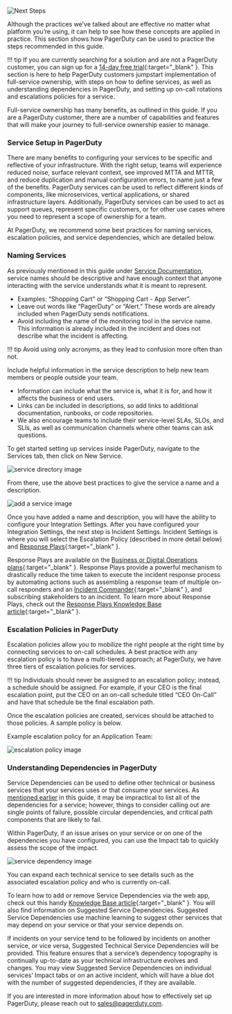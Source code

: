 ![Next Steps](/assets/images/headers/FSO-NextSteps.png)

Although the practices we've talked about are effective no matter what platform you’re using, it can help to see how these concepts are applied in practice. This section shows how PagerDuty can be used to practice the steps recommended in this guide.

!!! tip
    If you are currently searching for a solution and are not a PagerDuty customer, you can sign up for a [14-day free trial](https://www.pagerduty.com/sign-up-free/?type=free){:target="_blank" }. This section is here to help PagerDuty customers jumpstart implementation of full-service ownership, with steps on how to define services, as well as understanding dependencies in PagerDuty, and setting up on-call rotations and escalations policies for a service.

Full-service ownership has many benefits, as outlined in this guide. If you are a PagerDuty customer, there are a number of capabilities and features that will make your journey to full-service ownership easier to manage.

### Service Setup in PagerDuty

There are many benefits to configuring your services to be specific and reflective of your infrastructure. With the right setup, teams will experience reduced noise, surface relevant context, see improved MTTA and MTTR, and reduce duplication and manual configuration errors, to name just a few of the benefits. PagerDuty services can be used to reflect different kinds of components, like microservices, vertical applications, or shared infrastructure layers. Additionally, PagerDuty services can be used to act as support queues, represent specific customers, or for other use cases where you need to represent a scope of ownership for a team.

At PagerDuty, we recommend some best practices for naming services, escalation policies, and service dependencies, which are detailed below.

### Naming Services
As previously mentioned in this guide under [Service Documentation](/functions/#service-name), service names should be descriptive and have enough context that anyone interacting with the service understands what it is meant to represent.

- Examples: “Shopping Cart” or “Shopping Cart - App Server”.
- Leave out words like “PagerDuty” or “Alert.” These words are already included when PagerDuty sends notifications.
- Avoid including the name of the monitoring tool in the service name. This information is already included in the incident and does not describe what the incident is affecting.

!!! tip
    Avoid using only acronyms, as they lead to confusion more often than not.

Include helpful information in the service description to help new team members or people outside your team.

- Information can include what the service is, what it is for, and how it affects the business or end users.
- Links can be included in descriptions, so add links to additional documentation, runbooks, or code repositories.
- We also encourage teams to include their service-level SLAs, SLOs, and SLIs, as well as communication channels where other teams can ask questions.

To get started setting up services inside PagerDuty, navigate to the Services tab, then click on New Service.

![service directory image](/assets/images/service-directory.png)

From there, use the above best practices to give the service a name and a description.

![add a service image](/assets/images/add-a-service.png)

Once you have added a name and description, you will have the ability to configure your Integration Settings. After you have configured your Integration Settings, the next step is Incident Settings. Incident Settings is where you will select the Escalation Policy (described in more detail below) and [Response Plays](https://support.pagerduty.com/docs/response-automation){:target="_blank" }.


Response Plays are available on the [Business or Digital Operations plans](https://www.pagerduty.com/pricing/){:target="_blank" }. Response Plays provide a powerful mechanism to drastically reduce the time taken to execute the incident response process by automating actions such as assembling a response team of multiple on-call responders and an [Incident Commander](https://response.pagerduty.com/){:target="_blank" }, and subscribing stakeholders to an incident. To learn more about Response Plays, check out the [Response Plays Knowledge Base article](https://support.pagerduty.com/docs/response-automation){:target="_blank" }.

### Escalation Policies in PagerDuty

Escalation policies allow you to mobilize the right people at the right time by connecting services to on-call schedules. A best practice with any escalation policy is to have a multi-tiered approach; at PagerDuty, we have three tiers of escalation policies for services.

!!! tip
    Individuals should never be assigned to an escalation policy; instead, a schedule should be assigned. For example, if your CEO is the final escalation point, put the CEO on an on-call schedule titled “CEO On-Call” and have that schedule be the final escalation path.


Once the escalation policies are created, services should be attached to those policies. A sample policy is below.

Example escalation policy for an Application Team:

![escalation policy image](/assets/images/application-team-escalation-policy.png)

### Understanding Dependencies in PagerDuty
Service Dependencies can be used to define other technical or business services that your services uses or that consume your services. As [mentioned earlier](functions/#other-components) in this guide, it may be impractical to list all of the dependencies for a service; however, things to consider calling out are single points of failure, possible circular dependencies, and critical path components that are likely to fail.

Within PagerDuty, if an issue arises on your service or on one of the dependencies you have configured, you can use the Impact tab to quickly assess the scope of the impact.

![service dependency image](/assets/images/service-dependencies.png)

You can expand each technical service to see details such as the associated escalation policy and who is currently on-call.

To learn how to add or remove Service Dependencies via the web app, check out this handy [Knowledge Base article](https://support.pagerduty.com/docs/service-profile#service-dependencies){:target="_blank" }. You will also find information on Suggested Service Dependencies. Suggested Service Dependencies use machine learning to suggest other services that may depend on your service or that your service depends on.


If incidents on your service tend to be followed by incidents on another service, or vice versa, Suggested Technical Service Dependencies will be provided. This feature ensures that a service’s dependency topography is continually up-to-date as your technical infrastructure evolves and changes. You may view Suggested Service Dependencies on individual services’ Impact tabs or on an active incident, which will have a blue dot with the number of suggested dependencies, if they are available.

If you are interested in more information about how to effectively set up PagerDuty, please reach out to [sales@pagerduty.com](mailto:sales@pagerduty.com).
